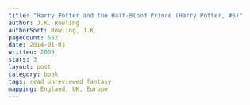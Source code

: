 ```yaml
---
title: "Harry Potter and the Half-Blood Prince (Harry Potter, #6)"
author: J.K. Rowling
authorSort: Rowling, J.K.
pageCount: 652
date: 2014-01-01
written: 2005
stars: 3
layout: post
category: book
tags: read unreviewed fantasy
mapping: England, UK, Europe
---
```

